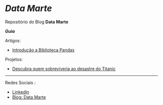 # __*Data Marte*__


Repositório do Blog __Data Marte__

__*Guia*__

Artigos: 
* [Introdução a Biblioteca Pandas](https://github.com/Gabrielmarcial/Data-Marte/blob/main/Artigos/Pandas_theatlastec.ipynb)

Projetos:
* [Descubra quem sobreviveria ao desastre do Titanic](https://github.com/Gabrielmarcial/Data-Marte/blob/main/Projetos/titanic_blog_(1).ipynb)
---
Redes Sociais :

- [Linkedin](https://www.linkedin.com/in/gabriel-marcial-6ba93a1a1/)
- [Blog: Data Marte](https://datamarte.com/)
